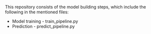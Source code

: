 This repository consists of the model building steps, which include the following in the mentioned files:
<ul>
  <li> Model training - train_pipeline.py</li>
  <li> Prediction - predict_pipeline.py </li>
</ul>
